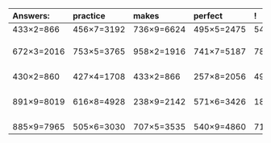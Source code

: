 | Answers: | practice | makes | perfect | ! |
| :--- | :--- | :--- | :--- | :--- |
| 433×2=866 | 456×7=3192 | 736×9=6624 | 495×5=2475 | 541×7=3787 | 
|   |   |   |   |   | 
|   |   |   |   |   | 
|   |   |   |   |   | 
| 672×3=2016 | 753×5=3765 | 958×2=1916 | 741×7=5187 | 782×4=3128 | 
|   |   |   |   |   | 
|   |   |   |   |   | 
|   |   |   |   |   | 
|   |   |   |   |   | 
| 430×2=860 | 427×4=1708 | 433×2=866 | 257×8=2056 | 497×4=1988 | 
|   |   |   |   |   | 
|   |   |   |   |   | 
|   |   |   |   |   | 
|   |   |   |   |   | 
| 891×9=8019 | 616×8=4928 | 238×9=2142 | 571×6=3426 | 182×9=1638 | 
|   |   |   |   |   | 
|   |   |   |   |   | 
|   |   |   |   |   | 
|   |   |   |   |   | 
| 885×9=7965 | 505×6=3030 | 707×5=3535 | 540×9=4860 | 718×9=6462 | 
